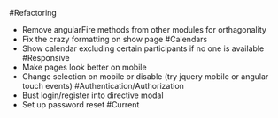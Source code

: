 #Refactoring
- Remove angularFire methods from other modules for orthagonality
- Fix the crazy formatting on show page
#Calendars
- Show calendar excluding certain participants if no one is available
#Responsive
- Make pages look better on mobile
- Change selection on mobile or disable (try jquery mobile or angular touch events)
#Authentication/Authorization
- Bust login/register into directive modal
- Set up password reset
#Current

